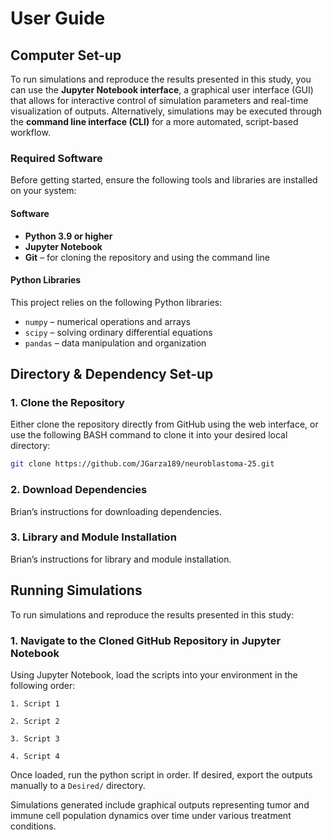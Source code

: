 # User Guide

## Computer Set-up

To run simulations and reproduce the results presented in this study, you can use the **Jupyter Notebook interface**, a graphical user interface (GUI) that allows for interactive control of simulation parameters and real-time visualization of outputs. Alternatively, simulations may be executed through the **command line interface (CLI)** for a more automated, script-based workflow.

### Required Software

Before getting started, ensure the following tools and libraries are installed on your system:

#### Software

- **Python 3.9 or higher**  
- **Jupyter Notebook**  
- **Git** – for cloning the repository and using the command line

#### Python Libraries

This project relies on the following Python libraries:

- `numpy` – numerical operations and arrays  
- `scipy` – solving ordinary differential equations  
- `pandas` – data manipulation and organization  

## Directory & Dependency Set-up

### 1. Clone the Repository

Either clone the repository directly from GitHub using the web interface, or use the following BASH command to clone it into your desired local directory:

```bash
git clone https://github.com/JGarza189/neuroblastoma-25.git
```

### 2. Download Dependencies

Brian’s instructions for downloading dependencies.

### 3. Library and Module Installation

Brian’s instructions for library and module installation.

## Running Simulations
To run simulations and reproduce the results presented in this study:

### 1. Navigate to the Cloned GitHub Repository in Jupyter Notebook

Using Jupyter Notebook, load the scripts into your environment in the following order:

```
1. Script 1

2. Script 2

3. Script 3

4. Script 4
```

Once loaded, run the python script in order. If desired, export the outputs manually to a `Desired/` directory.

Simulations generated include graphical outputs representing tumor and immune cell population dynamics over time under various treatment conditions.